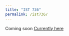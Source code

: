 ```yaml
---
title: "IST 736"
permalink: /ist736/
---
```


Coming soon
[Currently here](https://danielcaraway.github.io/ist736/)